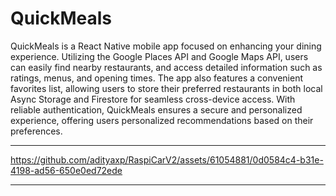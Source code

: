 # QuickMeals
 
QuickMeals is a React Native mobile app focused on enhancing your dining experience. Utilizing the Google Places API and Google Maps API, users can easily find nearby restaurants, and access detailed information such as ratings, menus, and opening times. The app also features a convenient favorites list, allowing users to store their preferred restaurants in both local Async Storage and Firestore for seamless cross-device access. With reliable authentication, QuickMeals ensures a secure and personalized experience, offering users personalized recommendations based on their preferences.

<hr>

https://github.com/adityaxp/RaspiCarV2/assets/61054881/0d0584c4-b31e-4198-ad56-650e0ed72ede

<hr>
